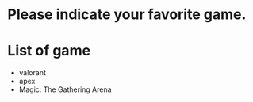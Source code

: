 # Please indicate your favorite game.

# List of game
- valorant
- apex
- Magic: The Gathering Arena
